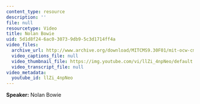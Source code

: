 ```yaml
---
content_type: resource
description: ''
file: null
resourcetype: Video
title: Nolan Bowie
uid: 5d1d8f24-6ac0-3073-9db9-5c3d1714ff4a
video_files:
  archive_url: http://www.archive.org/download/MITCMS9.30F01/mit-ocw-cms930-bowie-03jul2003-220k.mp4
  video_captions_file: null
  video_thumbnail_file: https://img.youtube.com/vi/llZi_4npNeo/default.jpg
  video_transcript_file: null
video_metadata:
  youtube_id: llZi_4npNeo
---
```


**Speaker:** Nolan Bowie